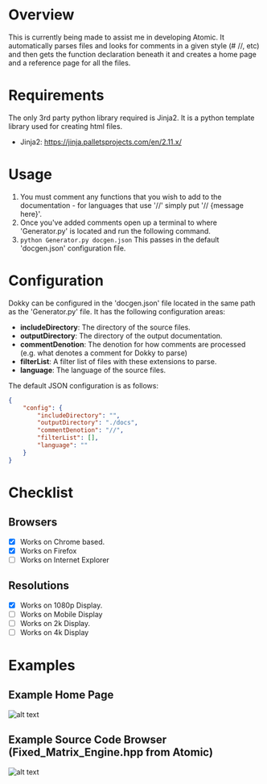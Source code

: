 # Overview

This is currently being made to assist me in developing Atomic. It automatically parses files and looks for comments in a given style (# //, etc) and then gets the function 
declaration beneath it and creates a home page and a reference page for all the files.

# Requirements

The only 3rd party python library required is Jinja2. It is a python template library used for creating html files.

- Jinja2: https://jinja.palletsprojects.com/en/2.11.x/

# Usage

1. You must comment any functions that you wish to add to the documentation - for languages that use '//' simply put '// {message here}'.
2. Once you've added comments open up a terminal to where 'Generator.py' is located and run the following command.
3. ```python Generator.py docgen.json``` This passes in the default 'docgen.json' configuration file.

# Configuration
Dokky can be configured in the 'docgen.json' file located in the same path as the 'Generator.py' file. It has the following configuration areas: 

- **includeDirectory**: The directory of the source files.
- **outputDirectory**: The directory of the output documentation.
- **commentDenotion**: The denotion for how comments are processed (e.g. what denotes a comment for Dokky to parse)
- **filterList**: A filter list of files with these extensions to parse.
- **language**: The language of the source files.

The default JSON configuration is as follows:

```json
{
    "config": {
        "includeDirectory": "",
        "outputDirectory": "./docs",
        "commentDenotion": "//",
        "filterList": [],
        "language": ""
    }
}
```

# Checklist

## Browsers
- [x] Works on Chrome based.
- [x] Works on Firefox
- [ ] Works on Internet Explorer

## Resolutions
- [x] Works on 1080p Display.
- [ ] Works on Mobile Display
- [ ] Works on 2k Display.
- [ ] Works on 4k Display

# Examples

## Example Home Page

![alt text](https://github.com/james-d12/documentation-generator/blob/master/images/image-01.png?raw=true) 

## Example Source Code Browser (Fixed_Matrix_Engine.hpp from Atomic)

![alt text](https://github.com/james-d12/documentation-generator/blob/master/images/image-02.png?raw=true) 
